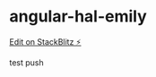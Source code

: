 # angular-hal-emily

[Edit on StackBlitz ⚡️](https://stackblitz.com/edit/angular-hal-emily?file=src/app/app.component.html)


test push